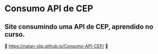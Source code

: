 # Consumo API de CEP

## Site consumindo uma API de CEP, aprendido no curso.

🚀 https://natan-slip.github.io/Consumo-API-CEP/ 🚀
